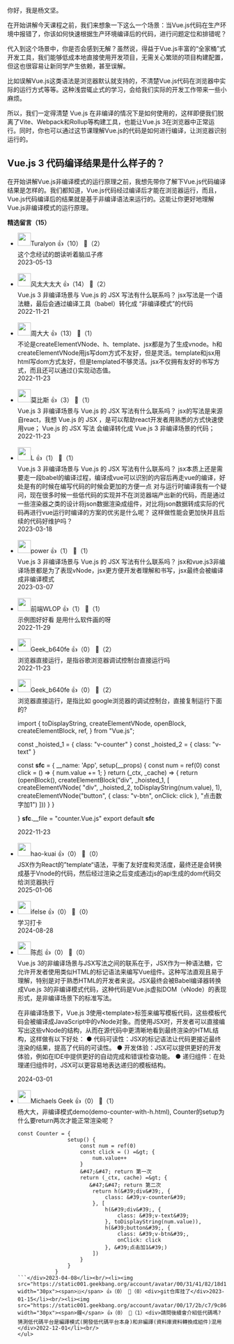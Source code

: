 你好，我是杨文坚。

在开始讲解今天课程之前，我们来想象一下这么一个场景：当Vue.js代码在生产环境中报错了，你该如何快速根据生产环境编译后的代码，进行问题定位和排错呢？

代入到这个场景中，你是否会感到无解？虽然说，得益于Vue.js丰富的“全家桶”式开发工具，我们能够低成本地直接使用开发项目，无需关心繁琐的项目构建配置，但这也很容易让新同学产生依赖，甚至误解。

比如误解Vue.js这类语法是浏览器默认就支持的，不清楚Vue.js代码在浏览器中实际的运行方式等等。这种浅尝辄止式的学习，会给我们实际的开发工作带来一些小麻烦。

所以，我们一定得清楚 Vue.js 在非编译的情况下是如何使用的，这样即便我们脱离了Vite、Webpack和Rollup等构建工具，也能让Vue.js 3在浏览器中正常运行。同时，你也可以通过这节课理解Vue.js的代码是如何进行编译，让浏览器识别运行的。

## Vue.js‌ 3 代码编译结果是什么样子的？

在开始讲解Vue.js非编译模式的运行原理之前，我想先带你了解下Vue.js代码编译结果是怎样的。我们都知道，Vue.js代码经过编译后才能在浏览器运行，而且，Vue.js代码编译后的结果就是基于非编译语法来运行的。这能让你更好地理解Vue.js非编译模式的运行原理。
<div><strong>精选留言（15）</strong></div><ul>
<li><img src="https://static001.geekbang.org/account/avatar/00/10/a7/d5/e1221995.jpg" width="30px"><span>Turalyon</span> 👍（10） 💬（2）<div>这个念经试的朗读听着脑瓜子疼</div>2023-05-13</li><br/><li><img src="https://thirdwx.qlogo.cn/mmopen/vi_32/dCfVz7wIUT4fM7zQO3gIwXo3BGodP5FJuCdMxobZ5dXpzBeTXiaB3icoFqj22EbIGCu1xxd1FLo9xic0a2pGnunibg/132" width="30px"><span>风太大太大</span> 👍（14） 💬（2）<div>Vue.js 3 非编译场景与 Vue.js 的 JSX 写法有什么联系吗？
jsx写法是一个语法糖，最后会通过编译工具（babel）转化成 “非编译模式”的代码</div>2022-11-21</li><br/><li><img src="https://thirdwx.qlogo.cn/mmopen/vi_32/XPWXccJiaGnF4AZuuWnH4SQpKibwAhnRDAlnpcCwKW6JjJHFCz6ldicfC6QMiaJefyGVl8jZpYWvEJicZ2eK5qibCldA/132" width="30px"><span>周大大</span> 👍（13） 💬（1）<div>不论是createElementVNode、h、template、jsx都是为了生成vnode。h和createElementVNode用js写dom方式不友好，但是灵活。template和jsx用html写dom方式友好，但是templated不够灵活。jsx不仅拥有友好的书写方式，而且还可以通过{}实现动态值。</div>2022-11-23</li><br/><li><img src="https://static001.geekbang.org/account/avatar/00/0f/dc/bd/ea9c16b8.jpg" width="30px"><span>莫比斯</span> 👍（3） 💬（1）<div>Vue.js 3 非编译场景与 Vue.js 的 JSX 写法有什么联系吗？
jsx的写法是来源自react，我想 Vue.js 的 JSX ，是可以帮助react开发者用熟悉的方式快速使用vue； Vue.js 的 JSX 写法 会编译转化成 Vue.js 3 非编译场景的代码；</div>2022-11-23</li><br/><li><img src="https://static001.geekbang.org/account/avatar/00/12/bd/ec/cc7abf0b.jpg" width="30px"><span>L</span> 👍（1） 💬（1）<div>Vue.js 3 非编译场景与 Vue.js 的 JSX 写法有什么联系吗？
jsx本质上还是需要走一段babel的编译过程，编译成vue可以识别的内容后再走vue的编译，好处是有的时候在编写代码的时候会更加的方便一点
对与运行时编译我有一个疑问，现在很多时候一些低代码的实现并不在浏览器端产出新的代码，而是通过一些渲染器之类的设计将json数据渲染成组件，对比将json数据转成实际的代码再进行vue运行时编译的方案的优劣是什么呢？
这样做性能会更加快并且后续的代码好维护吗？</div>2023-03-18</li><br/><li><img src="https://static001.geekbang.org/account/avatar/00/2a/4b/07/791d0f5e.jpg" width="30px"><span>power</span> 👍（1） 💬（1）<div>Vue.js 3 非编译场景与 Vue.js 的 JSX 写法有什么联系吗？
jsx和vue.js3非编译场景都是为了表现vNode，jsx更方便开发者理解和书写，jsx最终会被编译成非编译模式</div>2023-03-07</li><br/><li><img src="https://static001.geekbang.org/account/avatar/00/1b/78/e1/c6a3f7d0.jpg" width="30px"><span>前端WLOP</span> 👍（1） 💬（1）<div>示例图好好看 是用什么软件画的呀</div>2022-11-29</li><br/><li><img src="https://thirdwx.qlogo.cn/mmopen/vi_32/Pk7HVX99cBlSOicLoa8KN81xqHa4YzRQsu5PAGTlOJgvChtl7T6BE6gTOhiaVJIcNVxIsRO1libPjdkZ6Sq8Qlp1g/132" width="30px"><span>Geek_b640fe</span> 👍（0） 💬（2）<div>浏览器直接运行，是指谷歌浏览器调试控制台直接运行吗</div>2022-11-23</li><br/><li><img src="https://thirdwx.qlogo.cn/mmopen/vi_32/Pk7HVX99cBlSOicLoa8KN81xqHa4YzRQsu5PAGTlOJgvChtl7T6BE6gTOhiaVJIcNVxIsRO1libPjdkZ6Sq8Qlp1g/132" width="30px"><span>Geek_b640fe</span> 👍（0） 💬（2）<div>浏览器直接运行，是指比如 google浏览器的调试控制台，直接复制运行下面的?

import { 
  toDisplayString, createElementVNode, openBlock,
  createElementBlock, ref,
} from &quot;Vue.js&quot;;

const _hoisted_1 = { class: &quot;v-counter&quot; }
const _hoisted_2 = { class: &quot;v-text&quot; }

const __sfc__ = {
  __name: &#39;App&#39;,
  setup(__props) {
    const num = ref(0)
    const click = () =&gt; {
      num.value += 1;
    }
    return (_ctx, _cache) =&gt; {
      return (openBlock(), createElementBlock(&quot;div&quot;, _hoisted_1, [
        createElementVNode(
          &quot;div&quot;, _hoisted_2, toDisplayString(num.value), 1),
        createElementVNode(&quot;button&quot;, {
          class: &quot;v-btn&quot;,
          onClick: click
        }, &quot;点击数字加1&quot;)
      ]))
    }
  }

}
__sfc__.__file = &quot;counter.Vue.js&quot;
export default __sfc__</div>2022-11-23</li><br/><li><img src="https://static001.geekbang.org/account/avatar/00/13/6a/22/527904b2.jpg" width="30px"><span>hao-kuai</span> 👍（0） 💬（0）<div>JSX作为React的”template“语法，平衡了友好度和灵活度，最终还是会转换成基于Vnode的代码，然后经过渲染之后变成通过js的api生成的dom代码交给浏览器执行</div>2025-01-06</li><br/><li><img src="https://static001.geekbang.org/account/avatar/00/26/eb/d7/90391376.jpg" width="30px"><span>ifelse</span> 👍（0） 💬（0）<div>学习打卡</div>2024-08-28</li><br/><li><img src="https://static001.geekbang.org/account/avatar/00/18/c1/9d/ecd6e2b3.jpg" width="30px"><span>陈彪</span> 👍（0） 💬（0）<div>Vue.js 3的非编译场景与JSX写法之间的联系在于，JSX作为一种语法糖，它允许开发者使用类似HTML的标记语法来编写Vue组件。这种写法直观且易于理解，特别是对于熟悉HTML的开发者来说。JSX最终会被Babel编译器转换成Vue.js 3的非编译模式代码，这种代码是Vue.js虚拟DOM（vNode）的表现形式，是非编译场景下的标准写法。

在非编译场景下，Vue.js 3使用&lt;template&gt;标签来编写模板代码，这些模板代码会被编译成JavaScript中的vNode对象。而使用JSX时，开发者可以直接编写出这些vNode的结构，从而在源代码中更清晰地看到最终渲染的HTML结构，这样做有以下好处：
● 代码可读性：JSX的标记语法让代码更接近最终渲染的结果，提高了代码的可读性。
● 开发体验：JSX可以提供更好的开发体验，例如在IDE中提供更好的自动完成和错误检查功能。
● 递归组件：在处理递归组件时，JSX可以更容易地表达递归的模板结构。</div>2024-03-01</li><br/><li><img src="https://static001.geekbang.org/account/avatar/00/11/da/58/87ce3d95.jpg" width="30px"><span>Michaels Geek</span> 👍（0） 💬（1）<div>杨大大，非编译模式demo(demo-counter-with-h.html), Counter的setup为什么要return两次才能正常渲染呢？

```
const Counter = {
                setup() {
                    const num = ref(0)
                    const click = () =&gt; {
                        num.value++
                    }
                    &#47;&#47; return 第一次
                    return (_ctx, cache) =&gt; {
                       &#47;&#47; return 第二次
                        return h(&#39;div&#39;, {
                            class: &#39;v-counter&#39;
                        }, [
                            h(&#39;div&#39;, {
                                class: &#39;v-text&#39;
                            }, toDisplayString(num.value)),
                            h(&#39;button&#39;, {
                                class: &#39;v-btn&#39;,
                                onClick: click
                            }, &#39;点击加1&#39;)
                        ])
                    }
                }
            }
```</div>2023-04-08</li><br/><li><img src="https://static001.geekbang.org/account/avatar/00/31/41/82/18d12e07.jpg" width="30px"><span>🇴</span> 👍（0） 💬（0）<div>git仓库挂了</div>2023-01-15</li><br/><li><img src="https://static001.geekbang.org/account/avatar/00/17/2b/c7/9c8647c8.jpg" width="30px"><span>鐘</span> 👍（0） 💬（1）<div>請問後續會介紹低代碼嗎? 
猜測低代碼平台是編譯模式(開發低代碼平台本身)和非編譯(資料庫資料轉換成組件)混用</div>2022-12-01</li><br/>
</ul>